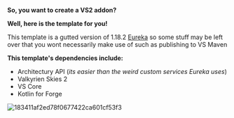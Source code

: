 **So, you want to create a VS2 addon?**

__Well, here is the template for you!__

This template is a gutted version of 1.18.2 [Eureka](https://github.com/ValkyrienSkies/Eureka)
so some stuff may be left over that you wont necessarily make use of such as publishing to VS Maven

__This template's dependencies include:__
- Architectury API (*its easier than the weird custom services Eureka uses*)
- Valkyrien Skies 2
- VS Core
- Kotlin for Forge

![183411af2ed78f0677422ca601cf53f3](https://github.com/ff6f8d68/vs-space_exploration/assets/138153020/026e83cd-b68e-45d8-829c-dd935080eea8)
